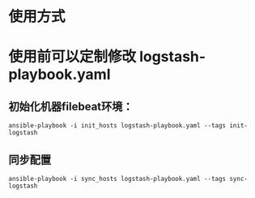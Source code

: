#  使用方式

#  使用前可以定制修改 logstash-playbook.yaml

## 初始化机器filebeat环境：
```
ansible-playbook -i init_hosts logstash-playbook.yaml --tags init-logstash
```

## 同步配置
```
ansible-playbook -i sync_hosts logstash-playbook.yaml --tags sync-logstash
```
